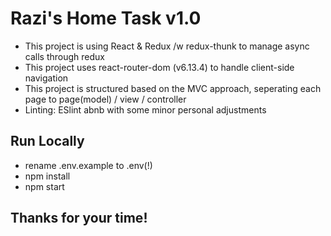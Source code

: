 # Razi's Home Task v1.0
* This project is using React & Redux /w redux-thunk to manage async calls through redux
* This project uses react-router-dom (v6.13.4) to handle client-side navigation
* This project is structured based on the MVC approach, seperating each page to page(model) / view / controller
* Linting: ESlint abnb with some minor personal adjustments

## Run Locally
- rename .env.example to .env(!)
- npm install
- npm start

## Thanks for your time!
